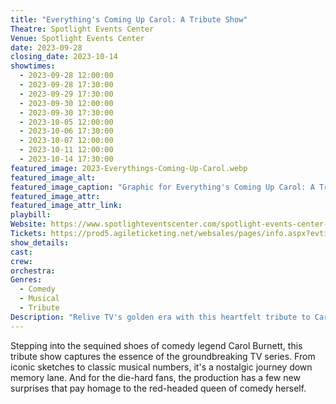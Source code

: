 ```yaml
---
title: "Everything's Coming Up Carol: A Tribute Show"
Theatre: Spotlight Events Center
Venue: Spotlight Events Center
date: 2023-09-28
closing_date: 2023-10-14
showtimes:
  - 2023-09-28 12:00:00
  - 2023-09-28 17:30:00
  - 2023-09-29 17:30:00
  - 2023-09-30 12:00:00
  - 2023-09-30 17:30:00
  - 2023-10-05 12:00:00
  - 2023-10-06 17:30:00
  - 2023-10-07 12:00:00
  - 2023-10-11 12:00:00
  - 2023-10-14 17:30:00
featured_image: 2023-Everythings-Coming-Up-Carol.webp
featured_image_alt: 
featured_image_caption: "Graphic for Everything's Coming Up Carol: A Tribute Show"
featured_image_attr: 
featured_image_attr_link: 
playbill:
Website: https://www.spotlighteventscenter.com/spotlight-events-center-events/live-performances
Tickets: https://prod5.agileticketing.net/websales/pages/info.aspx?evtinfo=255303~4fdd59c7-9110-4ffd-b8a6-d23e78529eda&
show_details: 
cast:
crew:
orchestra:
Genres:
  - Comedy
  - Musical
  - Tribute
Description: "Relive TV's golden era with this heartfelt tribute to Carol Burnett, sprinkled with iconic sketches and a fresh twist."
---
```

Stepping into the sequined shoes of comedy legend Carol Burnett, this tribute show captures the essence of the groundbreaking TV series. From iconic sketches to classic musical numbers, it's a nostalgic journey down memory lane. And for the die-hard fans, the production has a few new surprises that pay homage to the red-headed queen of comedy herself.